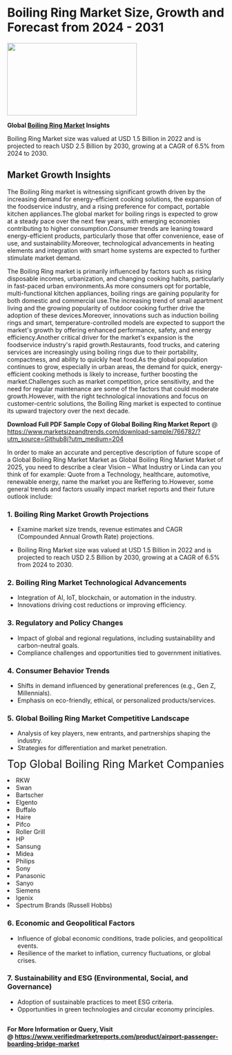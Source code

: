 <H1>Boiling Ring Market Size, Growth and Forecast from 2024 - 2031</H1><img class="aligncenter size-medium wp-image-584254" src="https://thirdeyenews.in/wp-content/uploads/2024/09/Global-Market-Research-300x168.jpeg" alt="" width="300" height="168" /><p><strong>Global&nbsp;<a href="https://www.marketsizeandtrends.com/download-sample/766782/?utm_source=Github8j?utm_medium=204">Boiling Ring Market</a> Insights</strong></p><p>Boiling Ring Market size was valued at USD 1.5 Billion in 2022 and is projected to reach USD 2.5 Billion by 2030, growing at a CAGR of 6.5% from 2024 to 2030.</p><p><h2>Market Growth Insights</h2> <p>The Boiling Ring market is witnessing significant growth driven by the increasing demand for energy-efficient cooking solutions, the expansion of the foodservice industry, and a rising preference for compact, portable kitchen appliances.The global market for boiling rings is expected to grow at a steady pace over the next few years, with emerging economies contributing to higher consumption.Consumer trends are leaning toward energy-efficient products, particularly those that offer convenience, ease of use, and sustainability.Moreover, technological advancements in heating elements and integration with smart home systems are expected to further stimulate market demand.</p> <p>The Boiling Ring market is primarily influenced by factors such as rising disposable incomes, urbanization, and changing cooking habits, particularly in fast-paced urban environments.As more consumers opt for portable, multi-functional kitchen appliances, boiling rings are gaining popularity for both domestic and commercial use.The increasing trend of small apartment living and the growing popularity of outdoor cooking further drive the adoption of these devices.Moreover, innovations such as induction boiling rings and smart, temperature-controlled models are expected to support the market's growth by offering enhanced performance, safety, and energy efficiency.Another critical driver for the market's expansion is the foodservice industry's rapid growth.Restaurants, food trucks, and catering services are increasingly using boiling rings due to their portability, compactness, and ability to quickly heat food.As the global population continues to grow, especially in urban areas, the demand for quick, energy-efficient cooking methods is likely to increase, further boosting the market.Challenges such as market competition, price sensitivity, and the need for regular maintenance are some of the factors that could moderate growth.However, with the right technological innovations and focus on customer-centric solutions, the Boiling Ring market is expected to continue its upward trajectory over the next decade.</p> <p><span class=""><strong>Download Full PDF Sample Copy of Global Boiling Ring Market Report</strong> @ <a href="https://www.marketsizeandtrends.com/download-sample/766782/?utm_source=Github8j?utm_medium=204" target="_blank">https://www.marketsizeandtrends.com/download-sample/766782/?utm_source=Github8j?utm_medium=204</a></span></p><p>In order to make an accurate and perceptive description of future scope of a Global&nbsp;Boiling Ring Market Market as Global&nbsp;Boiling Ring Market Market of 2025, you need to describe a clear Vision &ndash; What Industry or Linda can you think of for example: Quote from a Technology, healthcare, automotive, renewable energy, name the market you are Reffering to.However, some general trends and factors usually impact market reports and their future outlook include:</p><h3>1.&nbsp;<strong>Boiling Ring Market Growth Projections</strong></h3><ul><li>Examine market size trends, revenue estimates and CAGR (Compounded Annual Growth Rate) projections.</li><li><p>Boiling Ring Market size was valued at USD 1.5 Billion in 2022 and is projected to reach USD 2.5 Billion by 2030, growing at a CAGR of 6.5% from 2024 to 2030.</p></li></ul><h3>2.&nbsp;<strong>Boiling Ring Market Technological Advancements</strong></h3><ul><li>Integration of AI, IoT, blockchain, or automation in the industry.</li><li>Innovations driving cost reductions or improving efficiency.</li></ul><h3>3.&nbsp;<strong>Regulatory and Policy Changes</strong></h3><ul><li>Impact of global and regional regulations, including sustainability and carbon-neutral goals.</li><li>Compliance challenges and opportunities tied to government initiatives.</li></ul><h3>4.&nbsp;<strong>Consumer Behavior Trends</strong></h3><ul><li>Shifts in demand influenced by generational preferences (e.g., Gen Z, Millennials).</li><li>Emphasis on eco-friendly, ethical, or personalized products/services.</li></ul><h3>5.&nbsp;<strong>Global Boiling Ring Market Competitive Landscape</strong></h3><ul><li>Analysis of key players, new entrants, and partnerships shaping the industry.</li><li>Strategies for differentiation and market penetration.</li></ul><p data-pm-slice="1 1 []"><span style="color: inherit; font-family: inherit; font-size: 25px;">Top Global Boiling Ring Market Companies</span></p><div class="" data-test-id=""><p><li>RKW</li><li> Swan</li><li> Bartscher</li><li> Elgento</li><li> Buffalo</li><li> Haire</li><li> Pifco</li><li> Roller Grill</li><li> HP</li><li> Sansung</li><li> Midea</li><li> Philips</li><li> Sony</li><li> Panasonic</li><li> Sanyo</li><li> Siemens</li><li> Igenix</li><li> Spectrum Brands (Russell Hobbs)</li></p></div><h3>6.&nbsp;<strong>Economic and Geopolitical Factors</strong></h3><ul><li>Influence of global economic conditions, trade policies, and geopolitical events.</li><li>Resilience of the market to inflation, currency fluctuations, or global crises.</li></ul><h3>7.&nbsp;<strong>Sustainability and ESG (Environmental, Social, and Governance)</strong></h3><ul><li>Adoption of sustainable practices to meet ESG criteria.</li><li>Opportunities in green technologies and circular economy principles.</li></ul><h2><strong style="font-size: 14px;">For More Information or Query, Visit @&nbsp;</strong><a style="background-color: #ffffff; font-size: 14px;" href="https://www.marketsizeandtrends.com/report/boiling-ring-market/" target="_blank">https://www.verifiedmarketreports.com/product/airport-passenger-boarding-bridge-market</a></h2>